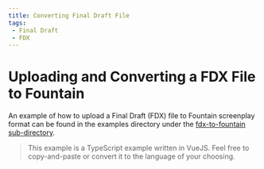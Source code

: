 ```yaml
---
title: Converting Final Draft File
tags:
 - Final Draft
 - FDX
---
```


# Uploading and Converting a FDX File to Fountain

An example of how to upload a Final Draft (FDX) file to Fountain screenplay format can be found in the 
examples directory under the [fdx-to-fountain sub-directory](https://github.com/Guernsey-Creative/screenplay-js/tree/main/examples/fdx-to-fountain).

> This example is a TypeScript example written in VueJS. Feel free to copy-and-paste or convert it to the language
> of your choosing.